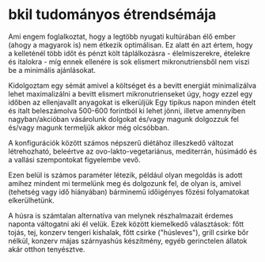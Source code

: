 # bkil tudományos étrendsémája

Ami engem foglalkoztat, hogy a legtöbb nyugati kultúrában élő ember (ahogy a magyarok is) nem étkezik optimálisan. Ez alatt én azt értem, hogy a kelleténél több időt és pénzt költ táplálkozásra - élelmiszerekre, ételekre és italokra - míg ennek ellenére is sok elismert mikronutriensből nem viszi be a minimális ajánlásokat.

Kidolgoztam egy sémát amivel a költséget és a bevitt energiát minimalizálva lehet maximalizálni a bevitt elismert mikronutrienseket úgy, hogy ezzel egy időben az ellenjavallt anyagokat is elkerüljük Egy tipikus napon minden ételt és italt beleszámolva 500-600 forintból ki lehet jönni, illetve amennyiben nagyban/akcióban vásárolunk dolgokat és/vagy magunk dolgozzuk fel és/vagy magunk termeljük akkor még olcsóbban.

A konfigurációk között számos népszerű diétához illeszkedő változat létrehozható, beleértve az ovo-lakto-vegetariánus, mediterrán, húsimádó és a vallási szempontokat figyelembe vevő.

Ezen belül is számos paraméter létezik, például olyan megoldás is adott amihez mindent mi termelünk meg és dolgozunk fel, de olyan is, amivel (tehetség vagy idő hiányában) bárminemű időigényes főzési folyamatokat elkerülhetünk.

A húsra is számtalan alternatíva van melynek részhalmazait érdemes naponta váltogatni aki él velük. Ezek között kiemelkedő választások: főtt tojás, tej, konzerv tengeri kishalak, főtt csirke ("húsleves"), grill csirke bőr nélkül, konzerv májas szárnyashús készítmény, egyéb gerinctelen állatok akár otthon tenyésztve.
